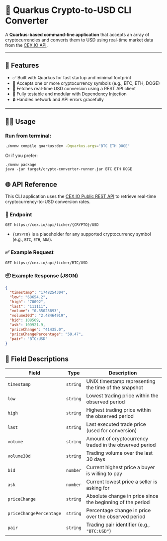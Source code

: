 # 🔁 Quarkus Crypto-to-USD CLI Converter

A **Quarkus-based command-line application** that accepts an array of cryptocurrencies and converts them to USD using real-time market data from the [CEX.IO API](https://cex.io/rest-api).

---

## 🚀 Features

- ✅ Built with Quarkus for fast startup and minimal footprint
- 🔁 Accepts one or more cryptocurrency symbols (e.g., BTC, ETH, DOGE)
- 💸 Fetches real-time USD conversion using a REST API client
- 🧪 Fully testable and modular with Dependency Injection
- 🔒 Handles network and API errors gracefully

---

## 🧑‍💻 Usage

### Run from terminal:

```bash
./mvnw compile quarkus:dev -Dquarkus.args="BTC ETH DOGE"
```

Or if you prefer:
```
./mvnw package
java -jar target/crypto-converter-runner.jar BTC ETH DOGE
```

## 🌐 API Reference

This CLI application uses the [CEX.IO Public REST API](https://cex.io/rest-api) to retrieve real-time cryptocurrency-to-USD conversion rates.

### 🔗 Endpoint

```
GET https://cex.io/api/ticker/{CRYPTO}/USD
```

- `{CRYPTO}` is a placeholder for any supported cryptocurrency symbol (e.g., `BTC`, `ETH`, `ADA`).

### ✅ Example Request

```
GET https://cex.io/api/ticker/BTC/USD
```

### 📦 Example Response (JSON)

```json
{
  "timestamp": "1748254304",
  "low": "68654.2",
  "high": "70092",
  "last": "111111",
  "volume": "0.35023893",
  "volume30d": "2.48464919",
  "bid": 108569,
  "ask": 109921.9,
  "priceChange": "41435.0",
  "priceChangePercentage": "59.47",
  "pair": "BTC:USD"
}
```

## 🧾 Field Descriptions

| Field                  | Type      | Description                                                                 |
|------------------------|-----------|-----------------------------------------------------------------------------|
| `timestamp`            | `string`  | UNIX timestamp representing the time of the snapshot                       |
| `low`                  | `string`  | Lowest trading price within the observed period                            |
| `high`                 | `string`  | Highest trading price within the observed period                           |
| `last`                 | `string`  | Last executed trade price (used for conversion)                            |
| `volume`               | `string`  | Amount of cryptocurrency traded in the observed period                     |
| `volume30d`            | `string`  | Trading volume over the last 30 days                                       |
| `bid`                  | `number`  | Current highest price a buyer is willing to pay                            |
| `ask`                  | `number`  | Current lowest price a seller is asking for                                |
| `priceChange`          | `string`  | Absolute change in price since the beginning of the period                 |
| `priceChangePercentage`| `string`  | Percentage change in price over the observed period                        |
| `pair`                 | `string`  | Trading pair identifier (e.g., `"BTC:USD"`)                                |
